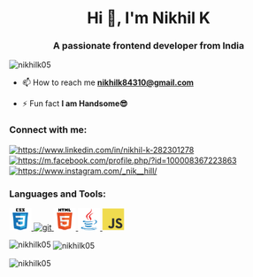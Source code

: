 <h1 align="center">Hi 👋, I'm Nikhil K</h1>
<h3 align="center">A passionate frontend developer from India</h3>

<p align="left"> <img src="https://komarev.com/ghpvc/?username=nikhilk05&label=Profile%20views&color=0e75b6&style=flat" alt="nikhilk05" /> </p>

- 📫 How to reach me **nikhilk84310@gmail.com**

- ⚡ Fun fact **I am Handsome😎**

<h3 align="left">Connect with me:</h3>
<p align="left">
<a href="https://linkedin.com/in/https://www.linkedin.com/in/nikhil-k-282301278" target="blank"><img align="center" src="https://raw.githubusercontent.com/rahuldkjain/github-profile-readme-generator/master/src/images/icons/Social/linked-in-alt.svg" alt="https://www.linkedin.com/in/nikhil-k-282301278" height="30" width="40" /></a>
<a href="https://fb.com/https://m.facebook.com/profile.php/?id=100008367223863" target="blank"><img align="center" src="https://raw.githubusercontent.com/rahuldkjain/github-profile-readme-generator/master/src/images/icons/Social/facebook.svg" alt="https://m.facebook.com/profile.php/?id=100008367223863" height="30" width="40" /></a>
<a href="https://instagram.com/https://www.instagram.com/_nik__hill/" target="blank"><img align="center" src="https://raw.githubusercontent.com/rahuldkjain/github-profile-readme-generator/master/src/images/icons/Social/instagram.svg" alt="https://www.instagram.com/_nik__hill/" height="30" width="40" /></a>
</p>

<h3 align="left">Languages and Tools:</h3>
<p align="left"> <a href="https://www.w3schools.com/css/" target="_blank" rel="noreferrer"> <img src="https://raw.githubusercontent.com/devicons/devicon/master/icons/css3/css3-original-wordmark.svg" alt="css3" width="40" height="40"/> </a> <a href="https://git-scm.com/" target="_blank" rel="noreferrer"> <img src="https://www.vectorlogo.zone/logos/git-scm/git-scm-icon.svg" alt="git" width="40" height="40"/> </a> <a href="https://www.w3.org/html/" target="_blank" rel="noreferrer"> <img src="https://raw.githubusercontent.com/devicons/devicon/master/icons/html5/html5-original-wordmark.svg" alt="html5" width="40" height="40"/> </a> <a href="https://www.java.com" target="_blank" rel="noreferrer"> <img src="https://raw.githubusercontent.com/devicons/devicon/master/icons/java/java-original.svg" alt="java" width="40" height="40"/> </a> <a href="https://developer.mozilla.org/en-US/docs/Web/JavaScript" target="_blank" rel="noreferrer"> <img src="https://raw.githubusercontent.com/devicons/devicon/master/icons/javascript/javascript-original.svg" alt="javascript" width="40" height="40"/> </a> </p>

<p><img align="left" src="https://github-readme-stats.vercel.app/api/top-langs?username=nikhilk05&show_icons=true&locale=en&layout=compact" alt="nikhilk05" /></p>

<p>&nbsp;<img align="center" src="https://github-readme-stats.vercel.app/api?username=nikhilk05&show_icons=true&locale=en" alt="nikhilk05" /></p>

<p><img align="center" src="https://github-readme-streak-stats.herokuapp.com/?user=nikhilk05&" alt="nikhilk05" /></p>
